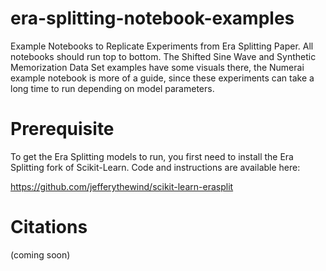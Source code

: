 # era-splitting-notebook-examples

Example Notebooks to Replicate Experiments from Era Splitting Paper. All notebooks should run top to bottom. The Shifted Sine Wave and Synthetic Memorization Data Set examples have some visuals there, the Numerai example notebook is more of a guide, since these experiments can take a long time to run depending on model parameters.

# Prerequisite
To get the Era Splitting models to run, you first need to install the Era Splitting fork of Scikit-Learn. Code and instructions are available here:

https://github.com/jefferythewind/scikit-learn-erasplit

# Citations

(coming soon)
